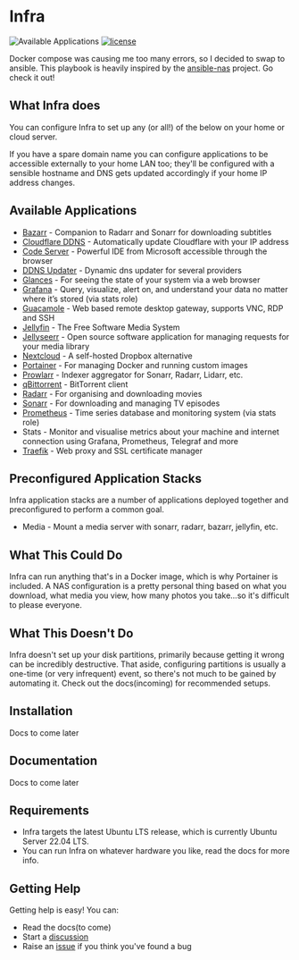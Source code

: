 # Infra

![Available Applications](https://img.shields.io/github/directory-file-count/Ew4n1011/infra/roles?label=Available%20Applications&style=flat-square)
[![license](https://img.shields.io/github/license/DAVFoundation/api_doc.svg?style=flat-square)](https://github.com/Ew4n1011/infra/blob/main/LICENSE)

Docker compose was causing me too many errors, so I decided to swap to ansible. This playbook is heavily inspired by the [ansible-nas](https://github.com/davestephens/ansible-nas) project. Go check it out!

## What Infra does

You can configure Infra to set up any (or all!) of the below on your home or cloud server.

If you have a spare domain name you can configure applications to be accessible externally to your home LAN too; they'll be configured with a sensible hostname and DNS gets updated accordingly if your home IP address changes.

## Available Applications

* [Bazarr](https://github.com/morpheus65535/bazarr) - Companion to Radarr and Sonarr for downloading subtitles
* [Cloudflare DDNS](https://hub.docker.com/r/joshuaavalon/cloudflare-ddns) - Automatically update Cloudflare with your IP address
* [Code Server](https://code.visualstudio.com) - Powerful IDE from Microsoft accessible through the browser
* [DDNS Updater](https://github.com/qdm12/ddns-updater) - Dynamic dns updater for several providers
* [Glances](https://nicolargo.github.io/glances) - For seeing the state of your system via a web browser
* [Grafana](https://grafana.com) - Query, visualize, alert on, and understand your data no matter where it’s stored (via stats role)
* [Guacamole](https://guacamole.apache.org) - Web based remote desktop gateway, supports VNC, RDP and SSH
* [Jellyfin](https://jellyfin.github.io) - The Free Software Media System
* [Jellyseerr](https://github.com/Fallenbagel/jellyseerr) - Open source software application for managing requests for your media library
* [Nextcloud](https://nextcloud.com) - A self-hosted Dropbox alternative
* [Portainer](https://portainer.io) - For managing Docker and running custom images
* [Prowlarr](https://github.com/Prowlarr/Prowlarr) - Indexer aggregator for Sonarr, Radarr, Lidarr, etc.
* [qBittorrent](https://www.qbittorrent.org) - BitTorrent client
* [Radarr](https://radarr.video) - For organising and downloading movies
* [Sonarr](https://sonarr.tv) - For downloading and managing TV episodes
* [Prometheus](https://prometheus.io) - Time series database and monitoring system (via stats role)
* Stats - Monitor and visualise metrics about your machine and internet connection using Grafana, Prometheus, Telegraf and more
* [Traefik](https://traefik.io) - Web proxy and SSL certificate manager

## Preconfigured Application Stacks

Infra application stacks are a number of applications deployed together and preconfigured to perform a common goal.

* Media - Mount a media server with sonarr, radarr, bazarr, jellyfin, etc.

## What This Could Do

Infra can run anything that's in a Docker image, which is why Portainer is included. A NAS configuration is a pretty personal thing based on what you download, what media you view, how many photos you take...so it's difficult to please everyone.

## What This Doesn't Do

Infra doesn't set up your disk partitions, primarily because getting it wrong can be incredibly destructive. That aside, configuring partitions is usually a one-time (or very infrequent) event, so there's not much to be gained by automating it. Check out the docs(incoming) for recommended setups.

## Installation

Docs to come later

## Documentation

Docs to come later

## Requirements

* Infra targets the latest Ubuntu LTS release, which is currently Ubuntu Server 22.04 LTS.
* You can run Infra on whatever hardware you like, read the docs for more info.

## Getting Help

Getting help is easy! You can:

* Read the docs(to come)
* Start a [discussion](https://github.com/Ew4n1011/infra/discussions)
* Raise an [issue](https://github.com/Ew4n1011/infra/issues) if you think you've found a bug